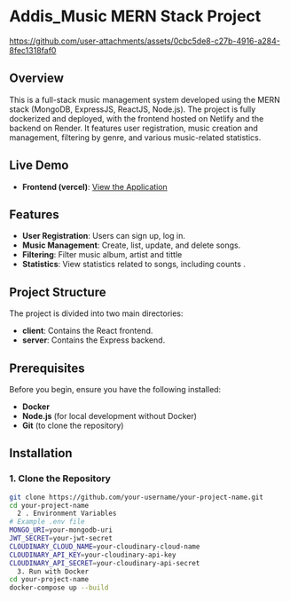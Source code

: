 # Addis_Music MERN Stack Project
https://github.com/user-attachments/assets/0cbc5de8-c27b-4916-a284-8fec1318faf0

## Overview

This is a full-stack music management system developed using the MERN stack (MongoDB, ExpressJS, ReactJS, Node.js). The project is fully dockerized and deployed, with the frontend hosted on Netlify and the backend on Render. It features user registration, music creation and management, filtering by genre, and various music-related statistics.

## Live Demo

- **Frontend (vercel)**: [View the Application](https://your-netlify-site-url.netlify.app)
## Features

- **User Registration**: Users can sign up, log in.
- **Music Management**: Create, list, update, and delete songs.
- **Filtering**: Filter music album, artist and tittle
- **Statistics**: View statistics related to songs, including counts .

## Project Structure

The project is divided into two main directories:

- **client**: Contains the React frontend.
- **server**: Contains the Express backend.

## Prerequisites

Before you begin, ensure you have the following installed:

- **Docker**
- **Node.js** (for local development without Docker)
- **Git** (to clone the repository)

## Installation

### 1. Clone the Repository

```bash
git clone https://github.com/your-username/your-project-name.git
cd your-project-name
  2 . Environment Variables
# Example .env file
MONGO_URI=your-mongodb-uri
JWT_SECRET=your-jwt-secret
CLOUDINARY_CLOUD_NAME=your-cloudinary-cloud-name
CLOUDINARY_API_KEY=your-cloudinary-api-key
CLOUDINARY_API_SECRET=your-cloudinary-api-secret
  3. Run with Docker
cd your-project-name
docker-compose up --build


